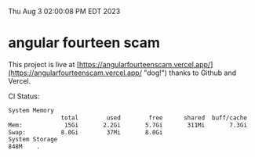 Thu Aug  3 02:00:08 PM EDT 2023

# angular fourteen scam


This project is live at [https://angularfourteenscam.vercel.app/](https://angularfourteenscam.vercel.app/ "dog!") thanks to Github and Vercel.

CI Status: 

```bash
System Memory
               total        used        free      shared  buff/cache   available
Mem:            15Gi       2.2Gi       5.7Gi       311Mi       7.3Gi        12Gi
Swap:          8.0Gi        37Mi       8.0Gi
System Storage
848M	.
```
```bash
